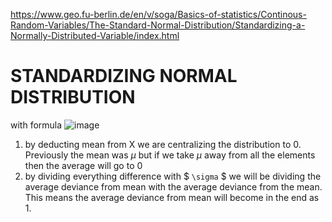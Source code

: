 https://www.geo.fu-berlin.de/en/v/soga/Basics-of-statistics/Continous-Random-Variables/The-Standard-Normal-Distribution/Standardizing-a-Normally-Distributed-Variable/index.html



# STANDARDIZING NORMAL DISTRIBUTION

with formula
![image](https://user-images.githubusercontent.com/21141607/164603548-75e11d35-5f8a-4373-a85f-9bee3bd2814e.png)

1. by deducting mean from X we are centralizing the distribution to 0. Previously the mean was $` \mu `$ but if we take $` \mu `$ away from all the elements then the average will go to 0 
2. by dividing everything difference with $ ` \sigma ` $ we will be dividing the average deviance from mean with the average deviance from the mean. This means the average deviance from mean will become in the end as 1. 
